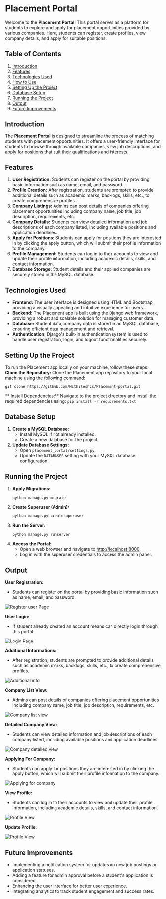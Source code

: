 # Placement Portal
Welcome to the **Placement Portal**! This portal serves as a platform for students to explore and apply for placement opportunities provided by various companies. Here, students can register, create profiles, view company details, and apply for suitable positions.

## Table of Contents
1. [Introduction](#introduction)
2. [Features](#features)
3. [Technologies Used](#technologies-used)
4. [How to Use](#how-to-use)
5. [Setting Up the Project](#setting-up-the-project)
6. [Database Setup](#database-setup)
7. [Running the Project](#running-the-project)
8. [Output](#output)
9. [Future Improvements](#future-improvements)


##  Introduction
The **Placement Portal** is designed to streamline the process of matching students with placement opportunities. It offers a user-friendly interface for students to browse through available companies, view job descriptions, and apply for positions that suit their qualifications and interests.

## Features
1. **User Registration:** Students can register on the portal by providing basic information such as name, email, and password.
2. **Profile Creation:** After registration, students are prompted to provide additional details such as academic marks, backlogs, skills, etc., to create comprehensive profiles.
3. **Company Listings:** Admins can post details of companies offering placement opportunities including company name, job title, job description, requirements, etc.
4. **Company Details:** Students can view detailed information and job descriptions of each company listed, including available positions and application deadlines.
5. **Apply for Positions:** Students can apply for positions they are interested in by clicking the apply button, which will submit their profile information to the company.
6. **Profile Management:** Students can log in to their accounts to view and update their profile information, including academic details, skills, and contact information.
7. **Database Storage:** Student details and their applied companies are securely stored in the MySQL database.

## Technologies Used
- **Frontend:** The user interface is designed using HTML and Bootstrap, providing a visually appealing and intuitive experience for users.
- **Backend:** The Placement app is built using the Django web framework, providing a robust and scalable solution for managing customer data.
- **Database:** Student data,company data is stored in an MySQL database, ensuring efficient data management and retrieval.
- **Authentication:**  Django's built-in authentication system is used to handle user registration, login, and logout functionalities securely.

##  Setting Up the Project

To run the Placement app locally on your machine, follow these steps:
**Clone the Repository:** Clone the Placement app repository to your local machine using the following command:

   ```
   git clone https://github.com/Mithileshcs/Placement-portal.git
   ```
 

** Install Dependencies:** Navigate to the project directory and install the required dependencies using:
    ```
    pip install -r requirements.txt
    ```

## Database Setup
1. **Create a MySQL Database:**
    - Install MySQL if not already installed.
    - Create a new database for the project.
2. **Update Database Settings:**
    - Open `placement_portal/settings.py`.
    - Update the `DATABASES` setting with your MySQL database configuration.

## Running the Project
1. **Apply Migrations:**
    ```
    python manage.py migrate
    ```
2. **Create Superuser (Admin):**
    ```bash
    python manage.py createsuperuser
    ```
3. **Run the Server:**
    ```bash
    python manage.py runserver
    ```
4. **Access the Portal:**
    - Open a web browser and navigate to [http://localhost:8000](http://localhost:8000).
    - Log in with the superuser credentials to access the admin panel.




  ## Output

 **User Registration:**
   - Students can register on the portal by providing basic information such as name, email, and password.

  ![Register user Page](placement_reg.png)


 **User Login:**
   - If student already created an account means can directly login through this portal

  ![Login Page](placement_login.png)


 **Additional Informations:**
   - After registration, students are prompted to provide additional details such as academic marks, backlogs, skills, etc., to create comprehensive profiles.

  ![Additional info](placement_add_profiledetails.png)


 **Company List View:**
   - Admins can post details of companies offering placement opportunities including company name, job title, job description, requirements, etc.

  ![Company list view](placement_view_com.png)
 

 **Detailed Company View:**
   - Students can view detailed information and job descriptions of each company listed, including available positions and application deadlines.

  ![Company detailed view](placement_view_comdetails.png)


 **Applying For Company:**
   - Students can apply for positions they are interested in by clicking the apply button, which will submit their profile information to the company.

  ![Applying for company](placement_apply_company.png)


 **View Profile:**
   - Students can log in to their accounts to view and update their profile information, including academic details, skills, and contact information.

  ![Profile View](placement_view_profile.png)


 **Update Profile:**

  ![Profile View](placement_update_profile.png)




##  Future Improvements
- Implementing a notification system for updates on new job postings or application statuses.
- Adding a feature for admin approval before a student's application is considered.
- Enhancing the user interface for better user experience.
- Integrating analytics to track student engagement and success rates.
